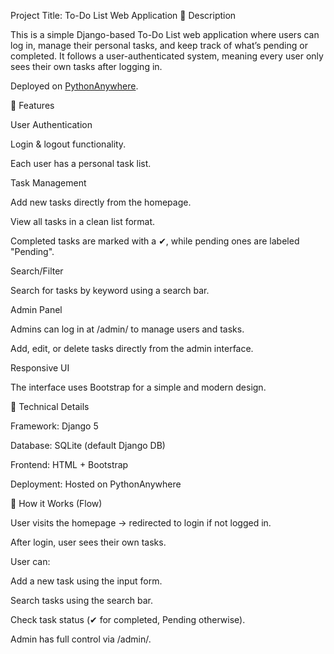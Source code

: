 Project Title: To-Do List Web Application
🔹 Description

This is a simple Django-based To-Do List web application where users can log in, manage their personal tasks, and keep track of what’s pending or completed.
It follows a user-authenticated system, meaning every user only sees their own tasks after logging in.

Deployed on [PythonAnywhere](https://aqsa23.pythonanywhere.com/).

🔹 Features

User Authentication

Login & logout functionality.

Each user has a personal task list.

Task Management

Add new tasks directly from the homepage.

View all tasks in a clean list format.

Completed tasks are marked with a ✔, while pending ones are labeled "Pending".

Search/Filter

Search for tasks by keyword using a search bar.

Admin Panel

Admins can log in at /admin/ to manage users and tasks.

Add, edit, or delete tasks directly from the admin interface.

Responsive UI

The interface uses Bootstrap for a simple and modern design.

🔹 Technical Details

Framework: Django 5

Database: SQLite (default Django DB)

Frontend: HTML + Bootstrap

Deployment: Hosted on PythonAnywhere

🔹 How it Works (Flow)

User visits the homepage → redirected to login if not logged in.

After login, user sees their own tasks.

User can:

Add a new task using the input form.

Search tasks using the search bar.

Check task status (✔ for completed, Pending otherwise).

Admin has full control via /admin/.
